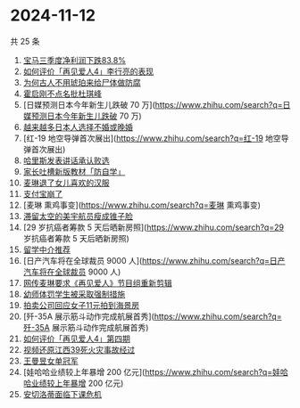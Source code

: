 # 2024-11-12

共 25 条

<!-- BEGIN ZHIHUSEARCH -->
<!-- 最后更新时间 Tue Nov 12 2024 18:22:27 GMT+0800 (China Standard Time) -->
1. [宝马三季度净利润下跌83.8%](https://www.zhihu.com/search?q=宝马三季度净利润下跌83.8%)
1. [如何评价「再见爱人4」李行亮的表现](https://www.zhihu.com/search?q=如何评价「再见爱人4」李行亮的表现)
1. [为何古人不用琥珀来给尸体做防腐](https://www.zhihu.com/search?q=为何古人不用琥珀来给尸体做防腐)
1. [霍启刚不点名批杜琪峰](https://www.zhihu.com/search?q=霍启刚不点名批杜琪峰)
1. [日媒预测日本今年新生儿跌破 70 万](https://www.zhihu.com/search?q=日媒预测日本今年新生儿跌破 70 万)
1. [越来越多日本人选择不婚或晚婚](https://www.zhihu.com/search?q=越来越多日本人选择不婚或晚婚)
1. [红-19 地空导弹首次展出](https://www.zhihu.com/search?q=红-19 地空导弹首次展出)
1. [哈里斯发表讲话承认败选](https://www.zhihu.com/search?q=哈里斯发表讲话承认败选)
1. [家长吐槽新版教材「防自学」](https://www.zhihu.com/search?q=家长吐槽新版教材「防自学」)
1. [麦琳退了女儿喜欢的汉服](https://www.zhihu.com/search?q=麦琳退了女儿喜欢的汉服)
1. [支付宝崩了](https://www.zhihu.com/search?q=支付宝崩了)
1. [麦琳 熏鸡事变](https://www.zhihu.com/search?q=麦琳 熏鸡事变)
1. [滞留太空的美宇航员瘦成锥子脸](https://www.zhihu.com/search?q=滞留太空的美宇航员瘦成锥子脸)
1. [29 岁抗癌者筹款 5 天后晒新房照](https://www.zhihu.com/search?q=29 岁抗癌者筹款 5 天后晒新房照)
1. [留学中介推荐](https://www.zhihu.com/search?q=留学中介推荐)
1. [日产汽车将在全球裁员 9000 人](https://www.zhihu.com/search?q=日产汽车将在全球裁员 9000 人)
1. [网传麦琳要求《再见爱人》节目组重新剪辑](https://www.zhihu.com/search?q=网传麦琳要求《再见爱人》节目组重新剪辑)
1. [幼师体罚学生被采取强制措施](https://www.zhihu.com/search?q=幼师体罚学生被采取强制措施)
1. [拍卖公司回应女子11元拍到海景房](https://www.zhihu.com/search?q=拍卖公司回应女子11元拍到海景房)
1. [歼-35A 展示筋斗动作完成航展首秀](https://www.zhihu.com/search?q=歼-35A 展示筋斗动作完成航展首秀)
1. [如何评价「再见爱人4」第四期](https://www.zhihu.com/search?q=如何评价「再见爱人4」第四期)
1. [视频还原江西39死火灾事故经过](https://www.zhihu.com/search?q=视频还原江西39死火灾事故经过)
1. [王曼昱女单冠军](https://www.zhihu.com/search?q=王曼昱女单冠军)
1. [娃哈哈业绩较上年暴增 200 亿元](https://www.zhihu.com/search?q=娃哈哈业绩较上年暴增 200 亿元)
1. [安切洛蒂面临下课危机](https://www.zhihu.com/search?q=安切洛蒂面临下课危机)
<!-- END ZHIHUSEARCH -->
